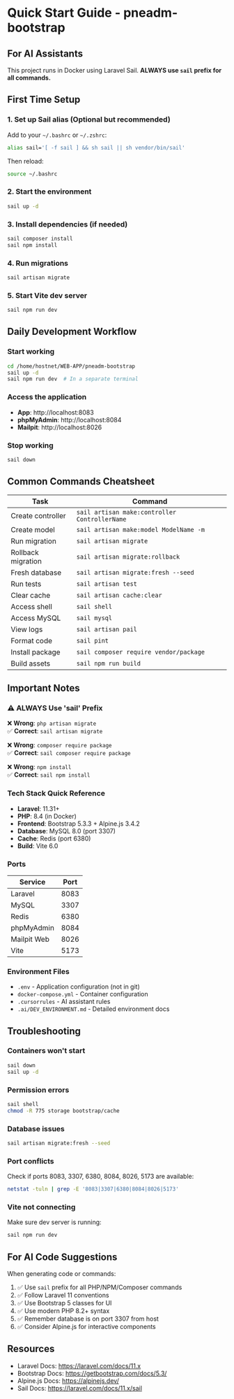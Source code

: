 # Quick Start Guide - pneadm-bootstrap

## For AI Assistants
This project runs in Docker using Laravel Sail. **ALWAYS use `sail` prefix for all commands.**

## First Time Setup

### 1. Set up Sail alias (Optional but recommended)
Add to your `~/.bashrc` or `~/.zshrc`:
```bash
alias sail='[ -f sail ] && sh sail || sh vendor/bin/sail'
```

Then reload:
```bash
source ~/.bashrc
```

### 2. Start the environment
```bash
sail up -d
```

### 3. Install dependencies (if needed)
```bash
sail composer install
sail npm install
```

### 4. Run migrations
```bash
sail artisan migrate
```

### 5. Start Vite dev server
```bash
sail npm run dev
```

## Daily Development Workflow

### Start working
```bash
cd /home/hostnet/WEB-APP/pneadm-bootstrap
sail up -d
sail npm run dev  # In a separate terminal
```

### Access the application
- **App**: http://localhost:8083
- **phpMyAdmin**: http://localhost:8084
- **Mailpit**: http://localhost:8026

### Stop working
```bash
sail down
```

## Common Commands Cheatsheet

| Task | Command |
|------|---------|
| Create controller | `sail artisan make:controller ControllerName` |
| Create model | `sail artisan make:model ModelName -m` |
| Run migration | `sail artisan migrate` |
| Rollback migration | `sail artisan migrate:rollback` |
| Fresh database | `sail artisan migrate:fresh --seed` |
| Run tests | `sail artisan test` |
| Clear cache | `sail artisan cache:clear` |
| Access shell | `sail shell` |
| Access MySQL | `sail mysql` |
| View logs | `sail artisan pail` |
| Format code | `sail pint` |
| Install package | `sail composer require vendor/package` |
| Build assets | `sail npm run build` |

## Important Notes

### ⚠️ ALWAYS Use 'sail' Prefix
❌ **Wrong**: `php artisan migrate`  
✅ **Correct**: `sail artisan migrate`

❌ **Wrong**: `composer require package`  
✅ **Correct**: `sail composer require package`

❌ **Wrong**: `npm install`  
✅ **Correct**: `sail npm install`

### Tech Stack Quick Reference
- **Laravel**: 11.31+
- **PHP**: 8.4 (in Docker)
- **Frontend**: Bootstrap 5.3.3 + Alpine.js 3.4.2
- **Database**: MySQL 8.0 (port 3307)
- **Cache**: Redis (port 6380)
- **Build**: Vite 6.0

### Ports
| Service | Port |
|---------|------|
| Laravel | 8083 |
| MySQL | 3307 |
| Redis | 6380 |
| phpMyAdmin | 8084 |
| Mailpit Web | 8026 |
| Vite | 5173 |

### Environment Files
- `.env` - Application configuration (not in git)
- `docker-compose.yml` - Container configuration
- `.cursorrules` - AI assistant rules
- `.ai/DEV_ENVIRONMENT.md` - Detailed environment docs

## Troubleshooting

### Containers won't start
```bash
sail down
sail up -d
```

### Permission errors
```bash
sail shell
chmod -R 775 storage bootstrap/cache
```

### Database issues
```bash
sail artisan migrate:fresh --seed
```

### Port conflicts
Check if ports 8083, 3307, 6380, 8084, 8026, 5173 are available:
```bash
netstat -tuln | grep -E '8083|3307|6380|8084|8026|5173'
```

### Vite not connecting
Make sure dev server is running:
```bash
sail npm run dev
```

## For AI Code Suggestions

When generating code or commands:
1. ✅ Use `sail` prefix for all PHP/NPM/Composer commands
2. ✅ Follow Laravel 11 conventions
3. ✅ Use Bootstrap 5 classes for UI
4. ✅ Use modern PHP 8.2+ syntax
5. ✅ Remember database is on port 3307 from host
6. ✅ Consider Alpine.js for interactive components

## Resources
- Laravel Docs: https://laravel.com/docs/11.x
- Bootstrap Docs: https://getbootstrap.com/docs/5.3/
- Alpine.js Docs: https://alpinejs.dev/
- Sail Docs: https://laravel.com/docs/11.x/sail

